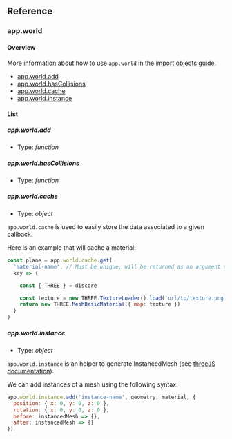 ## Reference

### app.world

#### Overview

More information about how to use `app.world` in the [import objects guide](./pages/guides/import-objects.md).

- [app.world.add](#app.world.add)
- [app.world.hasCollisions](#app.world.hascollisions)
- [app.world.cache](#app.world.cache)
- [app.world.instance](#app.world.instance)

#### List

##### **app.world.add** 
- Type: _function_ 

##### **app.world.hasCollisions** 
- Type: _function_ 

##### **app.world.cache** 
- Type: _object_ 

`app.world.cache` is used to easily store the data associated to a given callback.

Here is an example that will cache a material:
```javascript
const plane = app.world.cache.get(
  'material-name', // Must be unique, will be returned as an argument of the callback
  key => {

    const { THREE } = discore

    const texture = new THREE.TextureLoader().load('url/to/texture.png')
    return new THREE.MeshBasicMaterial({ map: texture })
  }
)
```

##### **app.world.instance** 
- Type: _object_ 

`app.world.instance` is an helper to generate InstancedMesh (see [threeJS documentation](https://threejs.org/docs/#api/en/objects/InstancedMesh)).

We can add instances of a mesh using the following syntax:
```javascript
app.world.instance.add('instance-name', geometry, material, { 
  position: { x: 0, y: 0, z: 0 },
  rotation: { x: 0, y: 0, z: 0 },
  before: instancedMesh => {},
  after: instancedMesh => {}
})
```


